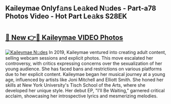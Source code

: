 ## Kaileymae Onlyf𝚊ns Le𝚊ked N𝚞des - Part-a78 Photos Video - Hot Part Le𝚊ks S28EK

# <h2><a href="http://ab13085.deff.icu/?id=Kaileymae">🔗 New 👉🔴 Kaileymae VIDEO Photos</a></h2>

[![Kaileymae N𝚞des](https://i.imgur.com/rIISA9y.gif)](http://ab13085.deff.icu/?id=Kaileymae)
In 2019, Kaileymae ventured into creating adult content, selling webcam sessions and explicit photos. This move escalated her controversy, with critics expressing concerns over the sexualization of her young audience. She has faced bans and restrictions on various platforms due to her explicit content. Kaileymae began her musical journey at a young age, influenced by artists like Joni Mitchell and Elliott Smith. She honed her skills at New York University's Tisch School of the Arts, where she developed her unique style. Her debut EP, "I'll Be Waiting," garnered critical acclaim, showcasing her introspective lyrics and mesmerizing melodies.
